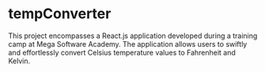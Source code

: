 # tempConverter
 This project encompasses a React.js application developed during a training camp at Mega Software Academy. The application allows users to swiftly and effortlessly convert Celsius temperature values to Fahrenheit and Kelvin.
